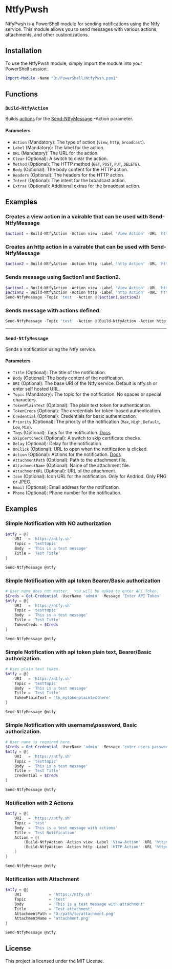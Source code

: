 # NtfyPwsh

NtfyPwsh is a PowerShell module for sending notifications using the Ntfy service. This module allows you to send messages with various actions, attachments, and other customizations.

## Installation

To use the NtfyPwsh module, simply import the module into your PowerShell session:

```powershell
Import-Module -Name "D:/PowerShell/NtfyPwsh.psm1"
```

## Functions

### `Build-NtfyAction`

Builds [actions](https://docs.ntfy.sh/publish/#action-buttons) for the [Send-NtfyMessage](#send-ntfymessage) -Action parameter.

#### Parameters

- `Action` (Mandatory): The type of action (`view`, `http`, `broadcast`).
- `Label` (Mandatory): The label for the action.
- `URL` (Mandatory): The URL for the action.
- `Clear` (Optional): A switch to clear the action.
- `Method` (Optional): The HTTP method (`GET`, `POST`, `PUT`, `DELETE`).
- `Body` (Optional): The body content for the HTTP action.
- `Headers` (Optional): The headers for the HTTP action.
- `Intent` (Optional): The intent for the broadcast action.
- `Extras` (Optional): Additional extras for the broadcast action.

## Examples

### Creates a view action in a vairable that can be used with Send-NtfyMessage

```powershell
$action1 = Build-NtfyAction -Action view -Label 'View Action' -URL 'https://ntfy.sh'
```

### Creates an http action in a vairable that can be used with Send-NtfyMessage

```powershell
$action2 = Build-NtfyAction -Action http -Label 'http Action' -URL 'https://ntfy.sh' -Body 'BodyPost'
```

### Sends message using $action1 and $action2.

```powershell
$action1 = Build-NtfyAction -Action view -Label 'View Action' -URL 'https://ntfy.sh'
$action2 = Build-NtfyAction -Action http -Label 'http Action' -URL 'https://ntfy.sh' -Body 'BodyPost'
Send-NtfyMessage -Topic 'test' -Action @($action1,$action2)
```

### Sends message with actions defined.

```powershell
Send-NtfyMessage -Topic 'test' -Action @(Build-NtfyAction -Action http -Label 'http Action' -URL 'https://ntfy.sh' -Body 'BodyPost',Build-NtfyAction -Action view -Label 'View Action' -URL 'https://ntfy.sh')
```
---
### `Send-NtfyMessage`

Sends a notification using the Ntfy service.

#### Parameters

- `Title` (Optional): The title of the notification.
- `Body` (Optional): The body content of the notification.
- `URI` (Optional): The base URI of the Ntfy service.  Default is ntfy.sh or enter self hosted URL.
- `Topic` (Mandatory): The topic for the notification.  No spaces or special characters.
- `TokenPlainText` (Optional): The plain text token for authentication.
- `TokenCreds` (Optional): The credentials for token-based authentication.
- `Credential` (Optional): Credentials for basic authentication.
- `Priority` (Optional): The priority of the notification (`Max`, `High`, `Default`, `Low`, `Min`).
- `Tags` (Optional): Tags for the notification.  [Docs](https://docs.ntfy.sh/publish/?h=topic#tags-emojis)
- `SkipCertCheck` (Optional): A switch to skip certificate checks.
- `Delay` (Optional): Delay for the notification.
- `OnClick` (Optional): URL to open when the notification is clicked.
- `Action` (Optional): Actions for the notification. [Docs](https://docs.ntfy.sh/publish/?h=topic#action-buttons)
- `AttachmentPath` (Optional): Path to the attachment file.
- `AttachmentName` (Optional): Name of the attachment file.
- `AttachmentURL` (Optional): URL of the attachment.
- `Icon` (Optional): Icon URL for the notification.  Only for Andriod.  Only PNG or JPEG.
- `Email` (Optional): Email address for the notification.
- `Phone` (Optional): Phone number for the notification.


## Examples

### Simple Notification with NO authorization

```powershell
$ntfy = @{
    URI   = 'https://ntfy.sh'
    Topic = 'testtopic'
    Body  = 'This is a test message'
    Title = 'Test Title'
}

Send-NtfyMessage @ntfy
```

### Simple Notification with api token Bearer/Basic authorization

```powershell
# user name does not matter.  You will be asked to enter API Token.
$Creds = Get-Credential -UserName 'admin' -Message 'Enter API Token'
$ntfy = @{
    URI   = 'https://ntfy.sh'
    Topic = 'testtopic'
    Body  = 'This is a test message'
    Title = 'Test Title'
    TokenCreds = $Creds
}

Send-NtfyMessage @ntfy
```

### Simple Notification with api token plain text, Bearer/Basic authorization.

```powershell
# Uses plain text token.
$ntfy = @{
    URI   = 'https://ntfy.sh'
    Topic = 'testtopic'
    Body  = 'This is a test message'
    Title = 'Test Title'
    TokenPlainText = 'tk_mytokenplaintexthere'
}

Send-NtfyMessage @ntfy
```

### Simple Notification with username\password, Basic authorization.

```powershell
# User name is required here.
$Creds = Get-Credential -UserName 'admin' -Message 'enter users password'
$ntfy = @{
    URI   = 'https://ntfy.sh'
    Topic = 'testtopic'
    Body  = 'This is a test message'
    Title = 'Test Title'
    Credential = $Creds
}

Send-NtfyMessage @ntfy
```

### Notification with 2 Actions

```powershell
$ntfy = @{
    URI   = 'https://ntfy.sh'
    Topic = 'test'
    Body  = 'This is a test message with actions'
    Title = 'Test Notification'
    Action = @(
        (Build-NtfyAction -Action view -Label 'View Action' -URL 'https://ntfy.sh/test')
        (Build-NtfyAction -Action http -Label 'HTTP Action' -URL 'https://ntfy.sh/test' -Method POST -Body 'Ntfy action click sent this message')
    )
}

Send-NtfyMessage @ntfy
```

### Notification with Attachment

```powershell
$ntfy = @{
    URI            = 'https://ntfy.sh'
    Topic          = 'test'
    Body           = 'This is a test message with attachment'
    Title          = 'Test attachment'
    AttachmentPath = 'D:/path/to/attachment.png'
    AttachmentName = 'attachment.png'
}

Send-NtfyMessage @ntfy
```

## License

This project is licensed under the MIT License.
